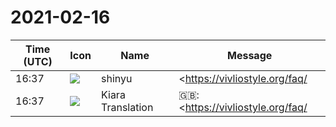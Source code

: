 # 2021-02-16

|Time (UTC)|Icon|Name|Message|
|---|---|---|---|
|16:37|![](https://avatars.slack-edge.com/2018-04-27/354445776386_e258f5ed5ba887b08668_72.jpg)|shinyu|<https://vivliostyle.org/faq/|FAQページ>を更新しました。<br><https://github.com/vivliostyle/vivliostyle.org/pull/69> (マージ済み)<br><blockquote><http://docs.vivliostyle.org|docs.vivliostyle.org> の <https://github.com/vivliostyle/docs.vivliostyle.org/pull/12|Add Vivliostyle CLI user guide and adjust docs structure (#12)> の変更に伴う FAQ の更新。主な変更は:<br>ユーザーガイド(Viewer / CLI / Create Book)へのリンクの修正<br>Vivliostyle CLI ユーザーガイドに移動した内容についてはユーザーガイドへのリンクに変更</blockquote><br><blockquote>Vivliostyle — open source, web browser based CSS typesetting engine project</blockquote><br><blockquote>[vivliostyle/vivliostyle.org] #69 Update faq.md</blockquote>|
|16:37|![](https://avatars.slack-edge.com/2021-03-01/1807880975282_5c8ad89e782096649baa_72.png)|Kiara Translation|🇬🇧: <https://vivliostyle.org/faq/|FAQ page> has been updated.<br><https://github.com/vivliostyle/vivliostyle.org/pull/69> (merged)<br>&amp; gt; <http://docs.vivliostyle.org | docs.vivliostyle.org> <https://github.com/vivliostyle/docs.vivliostyle.org/pull/12 | Add Vivliostyle CLI user guide and adjust docs structure (# 12)> Updated FAQ due to change. The main changes are:<br>&amp; gt; Fixed link to user guide (Viewer / CLI / Create Book)<br>&amp; gt; Vivliostyle CLI Changed to a link to the user guide for the contents moved to the user guide|
